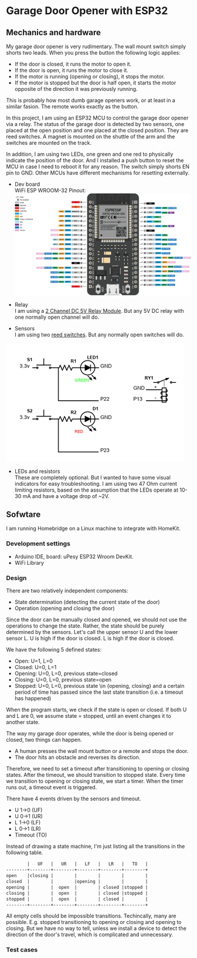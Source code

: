 # Garage Door Opener with ESP32

## Mechanics and hardware

My garage door opener is very rudimentary. The wall mount switch simply shorts two leads. When you press the button the following logic applies:

* If the door is closed, it runs the motor to open it.
* If the door is open, it runs the motor to close it.
* If the motor is running (opening or closing), it stops the motor.
* If the motor is stopped but the door is half open, it starts the motor opposite of the direction it was previously running.

This is probably how most dumb garage openers work, or at least in a similar fasion. The remote works exactly as the button.

In this project, I am using an ESP32 MCU to control the garage door opener via a relay. The status of the garage door is detected by two sensors, one placed at the open position and one placed at the closed position. They are reed switches. A magnet is mounted on the shuttle of the arm and the switches are mounted on the track.

In addition, I am using two LEDs, one green and one red to physically indicate the position of the door. And I installed a push button to reset the MCU in case I need to reboot it for any reason. The switch simply shorts EN pin to GND. Other MCUs have different mechanisms for resetting externally.

* Dev board  
WiFi ESP WROOM-32
Pinout:  
![pinout](esp32-38pin.png)

* Relay  
I am using a [2 Channel DC 5V Relay Module](
https://www.amazon.com/gp/product/B00E0NTPP4). But any 5V DC relay with one normally open channel will do.

* Sensors  
I am using two [reed switches](https://www.amazon.com/gp/product/B0735BP1K4/). But any normally open switches will do.

![schematics](schematics.png)

* LEDs and resistors  
These are completely optional. But I wanted to have some visual indicators for easy troubleshooting. I am using two 47 Ohm current limiting resistors, based on the assumption that the LEDs operate at 10-30 mA and have a voltage drop of ~2V.

## Sofwtare

I am running Homebridge on a Linux machine to integrate with HomeKit.

### Development settings  
* Arduino IDE, board: uPesy ESP32 Wroom DevKit.
* WiFi Library

### Design

There are two relatively independent components:
* State determination (detecting the current state of the door)
* Operation (opening and closing the door)

Since the door can be manually closed and opened, we should not use the operations to change the state. Rather, the state should be purely determined by the sensors. Let's call the upper sensor U and the lower sensor L. U is high if the door is closed. L is high if the door is closed.

We have the following 5 defined states:

* Open: U=1, L=0
* Closed: U=0, L=1
* Opening: U=0, L=0, previous state=closed
* Closing: U=0, L=0, previous state=open
* Stopped: U=0, L=0, previous state \in {opening, closing} and a certain period of time has passed since the last state transition (i.e. a timeout has happened)

When the program starts, we check if the state is open or closed. If both U and L are 0, we assume state = stopped, until an event changes it to another state.

The way my garage door operates, while the door is being opened or closed, two things can happen.

* A human presses the wall mount button or a remote and stops the door. 
* The door hits an obstacle and reverses its direction.

Therefore, we need to set a timeout after transitioning to opening or closing states. After the timeout, we should transition to stopped state. Every time we transition to opening or closing state, we start a timer. When the timer runs out, a timeout event is triggered.

There have 4 events driven by the sensors and timeout. 

* U 1->0 (UF)
* U 0->1 (UR)
* L 1->0 (LF)
* L 0->1 (LR)
* Timeout (TO)

Instead of drawing a state machine, I'm just listing all the transitions in the following table.

```
        |   UF   |   UR   |   LF   |   LR   |   TO   | 
--------+--------+--------+--------+--------+--------+
open    |closing |        |        |        |        |
closed  |        |        |opening |        |        |
opening |        |  open  |        | closed |stopped |
closing |        |  open  |        | closed |stopped |
stopped |        |  open  |        | closed |        |
--------+--------+--------+--------+--------+--------+
```

All empty cells should be impossible transitions. Techincally, many are possible. E.g. stopped transitioning to opening or closing and opening to closing. But we have no way to tell, unless we install a device to detect the direction of the door's travel, which is complicated and unnecessary.

### Test cases
